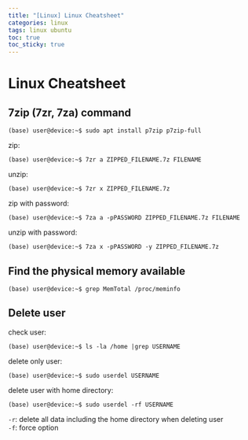 ```yaml
---
title: "[Linux] Linux Cheatsheet"
categories: linux
tags: linux ubuntu
toc: true
toc_sticky: true
---
```


<!--
template
```console
(base) user@device:~$
```
-->

# Linux Cheatsheet

## 7zip (7zr, 7za) command

```console
(base) user@device:~$ sudo apt install p7zip p7zip-full
```

zip:

```console
(base) user@device:~$ 7zr a ZIPPED_FILENAME.7z FILENAME
```

unzip:

```console
(base) user@device:~$ 7zr x ZIPPED_FILENAME.7z
```

zip with password:

```console
(base) user@device:~$ 7za a -pPASSWORD ZIPPED_FILENAME.7z FILENAME
```

unzip with password:

```console
(base) user@device:~$ 7za x -pPASSWORD -y ZIPPED_FILENAME.7z
```


## Find the physical memory available

```console
(base) user@device:~$ grep MemTotal /proc/meminfo
```


## Delete user

check user:

```console
(base) user@device:~$ ls -la /home |grep USERNAME
```

delete only user:

```console
(base) user@device:~$ sudo userdel USERNAME
```

delete user with home directory:

```console
(base) user@device:~$ sudo userdel -rf USERNAME
```

`-r`: delete all data including the home directory when deleting user<br>
`-f`: force option
